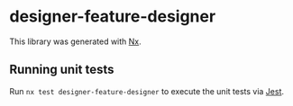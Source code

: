 # designer-feature-designer

This library was generated with [Nx](https://nx.dev).

## Running unit tests

Run `nx test designer-feature-designer` to execute the unit tests via [Jest](https://jestjs.io).
